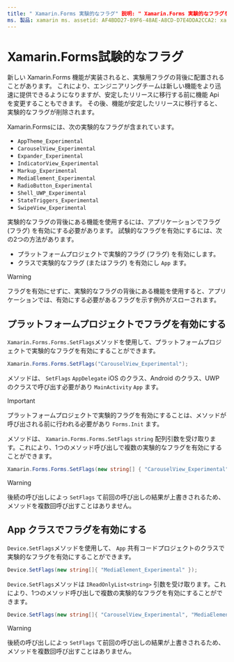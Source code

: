 ```yaml
---
title: " Xamarin.Forms 実験的なフラグ" 説明: " Xamarin.Forms 実験的なフラグを使用すると、エンジニアリングチームは、安定したリリースに移行する前に機能 api を変更することができますが、ユーザーに新しい機能をより迅速に配布できます。"
ms. 製品: xamarin ms. assetid: AF4BDD27-89F6-48AE-A8CD-D7E4DDA2CCA2: xamarin-forms author: davidbritch ms. author: dabritch ms. date: 04/14/2020 no loc: [ Xamarin.Forms , Xamarin.Essentials ]
---
```


# <a name="xamarinforms-experimental-flags"></a>Xamarin.Forms試験的なフラグ

新しい Xamarin.Forms 機能が実装されると、実験用フラグの背後に配置されることがあります。 これにより、エンジニアリングチームは新しい機能をより迅速に提供できるようになりますが、安定したリリースに移行する前に機能 Api を変更することもできます。 その後、機能が安定したリリースに移行すると、実験的なフラグが削除されます。

Xamarin.Formsには、次の実験的なフラグが含まれています。

- `AppTheme_Experimental`
- `CarouselView_Experimental`
- `Expander_Experimental`
- `IndicatorView_Experimental`
- `Markup_Experimental`
- `MediaElement_Experimental`
- `RadioButton_Experimental`
- `Shell_UWP_Experimental`
- `StateTriggers_Experimental`
- `SwipeView_Experimental`

実験的なフラグの背後にある機能を使用するには、アプリケーションでフラグ (フラグ) を有効にする必要があります。 試験的なフラグを有効にするには、次の2つの方法があります。

- プラットフォームプロジェクトで実験的フラグ (フラグ) を有効にします。
- クラスで実験的なフラグ (またはフラグ) を有効にし `App` ます。

> [!WARNING]
> フラグを有効にせずに、実験的なフラグの背後にある機能を使用すると、アプリケーションでは、有効にする必要があるフラグを示す例外がスローされます。

## <a name="enable-flags-in-platform-projects"></a>プラットフォームプロジェクトでフラグを有効にする

`Xamarin.Forms.Forms.SetFlags`メソッドを使用して、プラットフォームプロジェクトで実験的なフラグを有効にすることができます。

```csharp
Xamarin.Forms.Forms.SetFlags("CarouselView_Experimental");
```

メソッドは、 `SetFlags` `AppDelegate` iOS のクラス、Android のクラス、UWP のクラスで呼び出す必要があり `MainActivity` `App` ます。

> [!IMPORTANT]
> プラットフォームプロジェクトで実験的フラグを有効にすることは、メソッドが呼び出される前に行われる必要があり `Forms.Init` ます。

メソッドは、 `Xamarin.Forms.Forms.SetFlags` `string` 配列引数を受け取ります。これにより、1つのメソッド呼び出しで複数の実験的なフラグを有効にすることができます。

```csharp
Xamarin.Forms.Forms.SetFlags(new string[] { "CarouselView_Experimental", "IndicatorView_Experimental", "SwipeView_Experimental" });
```

> [!WARNING]
> 後続の呼び出しによっ `SetFlags` て前回の呼び出しの結果が上書きされるため、メソッドを複数回呼び出すことはありません。

## <a name="enable-flags-in-your-app-class"></a>App クラスでフラグを有効にする

`Device.SetFlags`メソッドを使用して、 `App` 共有コードプロジェクトのクラスで実験的なフラグを有効にすることができます。

```csharp
Device.SetFlags(new string[]{ "MediaElement_Experimental" });
```

`Device.SetFlags`メソッドは `IReadOnlyList<string>` 引数を受け取ります。これにより、1つのメソッド呼び出しで複数の実験的なフラグを有効にすることができます。

```csharp
Device.SetFlags(new string[]{ "CarouselView_Experimental", "MediaElement_Experimental", "SwipeView_Experimental" });
```

> [!WARNING]
> 後続の呼び出しによっ `SetFlags` て前回の呼び出しの結果が上書きされるため、メソッドを複数回呼び出すことはありません。
